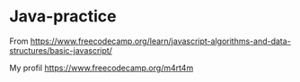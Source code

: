 # Java-practice
From https://www.freecodecamp.org/learn/javascript-algorithms-and-data-structures/basic-javascript/

My profil https://www.freecodecamp.org/m4rt4m
